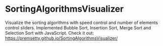 # SortingAlgorithmsVisualizer

Visualize the sorting algorithms with speed control and number of elements control sliders. Implemented Bubble Sort, Insertion Sort, Merge Sort and Selection Sort with JavaScript.
Check it out: https://premsetty.github.io/SortingAlgorithmsVisualizer/
